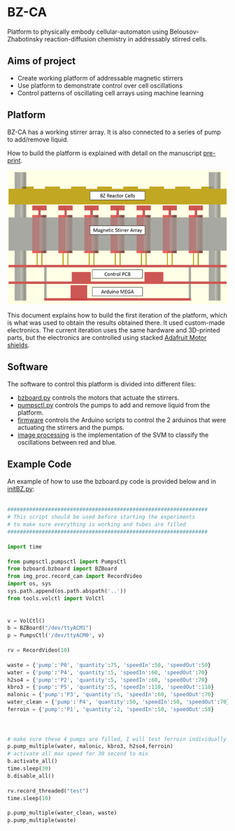 # BZ-CA

Platform to physically embody cellular-automaton using Belousov-Zhabotinsky
reaction-diffusion chemistry in addressably stirred cells.

## Aims of project
* Create working platform of addressable magnetic stirrers
* Use platform to demonstrate control over cell oscillations
* Control patterns of oscillating cell arrays using machine learning


## Platform
BZ-CA has a working stirrer array. It is also connected to a series of pump to add/remove liquid.

How to build the platform is explained with detail on the manuscript [pre-print](https://chemrxiv.org/articles/A_programmable_chemical_computer_with_memory_and_pattern_recognition/7712564).  

![stackable_platform](docs/stackable_platform.png)

This document explains how to build the first iteration of the platform, which is what was used to obtain the results obtained there.
It used custom-made electronics.
The current iteration uses the same hardware and 3D-printed parts, but the electronics are controlled using stacked [Adafruit Motor shields](https://learn.adafruit.com/adafruit-motor-shield-v2-for-arduino).

## Software

The software to control this platform is divided into different files:

* [bzboard.py](software/bzboard/bzboard.py) controls the motors that actuate the stirrers.
* [pumpsctl.py](software/pumpsctl/pumpsctl.py) controls the pumps to add and remove liquid from the platform.
* [firmware](software/firmware/) controls the Arduino scripts to control the 2 arduinos that were actuating the stirrers and the pumps.
* [image processing](software/img_proc) is the implementation of the SVM to classify the oscillations between red and blue.

## Example Code
An example of how to use the bzboard.py code is provided below
and in [initBZ.py](software/initBZ.py):


```python

################################################################
# This script should be used before starting the experiments
# to make sure everything is working and tubes are filled
################################################################

import time

from pumpsctl.pumpsctl import PumpsCtl
from bzboard.bzboard import BZBoard
from img_proc.record_cam import RecordVideo
import os, sys
sys.path.append(os.path.abspath('..'))
from tools.volctl import VolCtl 


v = VolCtl()
b = BZBoard("/dev/ttyACM1")
p = PumpsCtl('/dev/ttyACM0', v)

rv = RecordVideo(10)

waste = {'pump':'P0', 'quantity':75, 'speedIn':50, 'speedOut':50}
water = {'pump':'P4', 'quantity':5, 'speedIn':60, 'speedOut':70}
h2so4 = {'pump':'P2', 'quantity':5, 'speedIn':60, 'speedOut':70}
kbro3 = {'pump':'P5', 'quantity':5, 'speedIn':110, 'speedOut':110}
malonic = {'pump':'P3', 'quantity':5, 'speedIn':60, 'speedOut':70}
water_clean = {'pump':'P4', 'quantity':50, 'speedIn':50, 'speedOut':70}
ferroin = {'pump':'P1', 'quantity':2, 'speedIn':50, 'speedOut':50}



# make sure these 4 pumps are filled, I will test ferroin individually 
p.pump_multiple(water, malonic, kbro3, h2so4,ferroin)
# activate all max speed for 30 second to mix
b.activate_all()
time.sleep(30)
b.disable_all()

rv.record_threaded("test")
time.sleep(10)

p.pump_multiple(water_clean, waste)
p.pump_multiple(waste)
```
